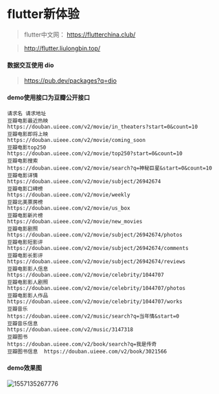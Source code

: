 # flutter新体验

> flutter中文网： https://flutterchina.club/

> http://flutter.liulongbin.top/


#### 数据交互使用 dio

> https://pub.dev/packages?q=dio

#### demo使用接口为豆瓣公开接口
```
请求名	请求地址
豆瓣电影最近热映	
https://douban.uieee.com/v2/movie/in_theaters?start=0&count=10
豆瓣电影即将上映	
https://douban.uieee.com/v2/movie/coming_soon
豆瓣电影top250	
https://douban.uieee.com/v2/movie/top250?start=0&count=10
豆瓣电影搜索
https://douban.uieee.com/v2/movie/search?q=神秘巨星&start=0&count=10
豆瓣电影详情
https://douban.uieee.com/v2/movie/subject/26942674
豆瓣电影口碑榜
https://douban.uieee.com/v2/movie/weekly
豆瓣北美票房榜
https://douban.uieee.com/v2/movie/us_box
豆瓣电影新片榜
https://douban.uieee.com/v2/movie/new_movies
豆瓣电影剧照
https://douban.uieee.com/v2/movie/subject/26942674/photos
豆瓣电影短影评
https://douban.uieee.com/v2/movie/subject/26942674/comments
豆瓣电影长影评
https://douban.uieee.com/v2/movie/subject/26942674/reviews
豆瓣电影影人信息
https://douban.uieee.com/v2/movie/celebrity/1044707
豆瓣电影影人剧照
https://douban.uieee.com/v2/movie/celebrity/1044707/photos
豆瓣电影影人作品
https://douban.uieee.com/v2/movie/celebrity/1044707/works
豆瓣音乐
https://douban.uieee.com/v2/music/search?q=当年情&start=0
豆瓣音乐信息
https://douban.uieee.com/v2/music/3147318
豆瓣图书
https://douban.uieee.com/v2/book/search?q=我是传奇
豆瓣图书信息	https://douban.uieee.com/v2/book/3021566
```



#### demo效果图
![1557135267776](http://a3.qpic.cn/psb?/V10HvuSQ1rHCWL/V0iPiJM8zibniHJsQ8Fsee9A5yY5*wrtejggHuyzUoE!/c/dLYAAAAAAAAA&ek=1&kp=1&pt=0&bo=9gFTAwAAAAAChwQ!&tl=1&vuin=670723656&tm=1563530400&sce=60-2-2&rf=viewer_4)

